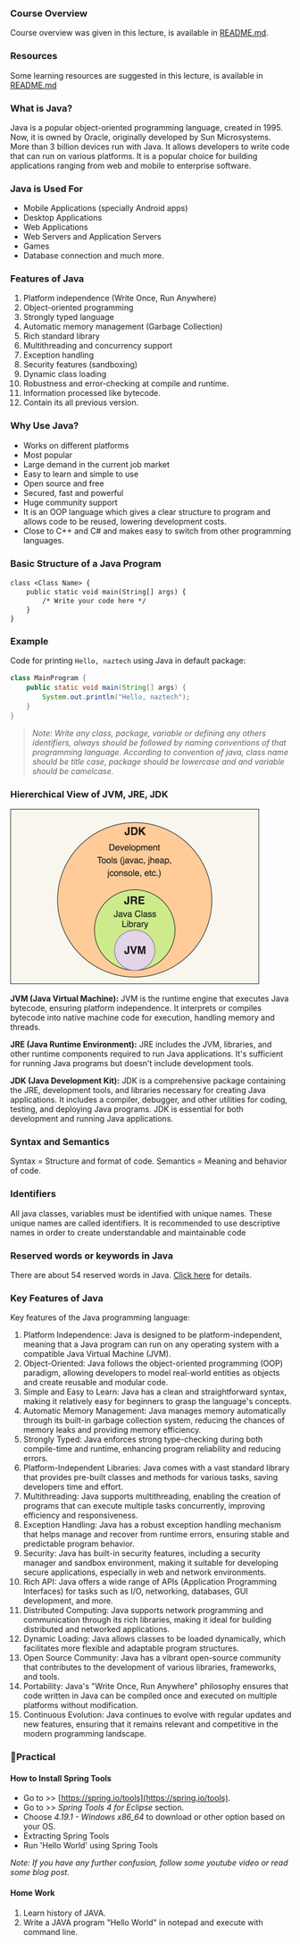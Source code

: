 ### Course Overview

Course overview was given in this lecture, is available in [README.md](../../README.md#course-overview).

### Resources

Some learning resources are suggested in this lecture, is available in [README.md](../../README.md#resources)

### What is Java?

Java is a popular object-oriented programming language, created in 1995. Now, it is owned by Oracle, originally developed by Sun Microsystems. More than 3 billion devices run with Java. It allows developers to write code that can run on various platforms. It is a popular choice for building applications ranging from web and mobile to enterprise software.

### Java is Used For

- Mobile Applications (specially Android apps)
- Desktop Applications
- Web Applications
- Web Servers and Application Servers
- Games
- Database connection and much more.

### Features of Java

1. Platform independence (Write Once, Run Anywhere)
2. Object-oriented programming
3. Strongly typed language
4. Automatic memory management (Garbage Collection)
5. Rich standard library
6. Multithreading and concurrency support
7. Exception handling
8. Security features (sandboxing)
9. Dynamic class loading
10. Robustness and error-checking at compile and runtime.
11. Information processed like bytecode.
12. Contain its all previous version.

### Why Use Java?

- Works on different platforms
- Most popular
- Large demand in the current job market
- Easy to learn and simple to use
- Open source and free
- Secured, fast and powerful
- Huge community support
- It is an OOP language which gives a clear structure to program and allows code to be reused, lowering development costs.
- Close to C++ and C# and makes easy to switch from other programming languages.

### Basic Structure of a Java Program

```
class <Class Name> {
    public static void main(String[] args) {
        /* Write your code here */
    }
}
```

### Example

Code for printing `Hello, naztech` using Java in default package:

```java
class MainProgram {
    public static void main(String[] args) {
        System.out.println("Hello, naztech");
    }
}
```

> _Note: Write any class, package, variable or defining any others identifiers, always should be followed by naming conventions of that programming language. According to convention of java, class name should be title case, package should be lowercase and and variable should be camelcase._

### Hiererchical View of JVM, JRE, JDK

![Hiererchical View of JVM, JRE, JDK ](diagram.jpg "Syntax")

**JVM (Java Virtual Machine):** JVM is the runtime engine that executes Java bytecode, ensuring platform independence. It interprets or compiles bytecode into native machine code for execution, handling memory and threads.

**JRE (Java Runtime Environment):** JRE includes the JVM, libraries, and other runtime components required to run Java applications. It's sufficient for running Java programs but doesn't include development tools.

**JDK (Java Development Kit):** JDK is a comprehensive package containing the JRE, development tools, and libraries necessary for creating Java applications. It includes a compiler, debugger, and other utilities for coding, testing, and deploying Java programs. JDK is essential for both development and running Java applications.

### Syntax and Semantics

Syntax = Structure and format of code.
Semantics = Meaning and behavior of code.

### Identifiers

All java classes, variables must be identified with unique names. These unique names are called identifiers. It is recommended to use descriptive names in order to create understandable and maintainable code

### Reserved words or keywords in Java

There are about 54 reserved words in Java. [Click here](https://www.w3schools.com/java/java_ref_keywords.asp) for details.

### Key Features of Java

Key features of the Java programming language:

1. Platform Independence: Java is designed to be platform-independent, meaning that a Java program can run on any operating system with a compatible Java Virtual Machine (JVM).
2. Object-Oriented: Java follows the object-oriented programming (OOP) paradigm, allowing developers to model real-world entities as objects and create reusable and modular code.
3. Simple and Easy to Learn: Java has a clean and straightforward syntax, making it relatively easy for beginners to grasp the language's concepts.
4. Automatic Memory Management: Java manages memory automatically through its built-in garbage collection system, reducing the chances of memory leaks and providing memory efficiency.
5. Strongly Typed: Java enforces strong type-checking during both compile-time and runtime, enhancing program reliability and reducing errors.
6. Platform-Independent Libraries: Java comes with a vast standard library that provides pre-built classes and methods for various tasks, saving developers time and effort.
7. Multithreading: Java supports multithreading, enabling the creation of programs that can execute multiple tasks concurrently, improving efficiency and responsiveness.
8. Exception Handling: Java has a robust exception handling mechanism that helps manage and recover from runtime errors, ensuring stable and predictable program behavior.
9. Security: Java has built-in security features, including a security manager and sandbox environment, making it suitable for developing secure applications, especially in web and network environments.
10. Rich API: Java offers a wide range of APIs (Application Programming Interfaces) for tasks such as I/O, networking, databases, GUI development, and more.
11. Distributed Computing: Java supports network programming and communication through its rich libraries, making it ideal for building distributed and networked applications.
12. Dynamic Loading: Java allows classes to be loaded dynamically, which facilitates more flexible and adaptable program structures.
13. Open Source Community: Java has a vibrant open-source community that contributes to the development of various libraries, frameworks, and tools.
14. Portability: Java's "Write Once, Run Anywhere" philosophy ensures that code written in Java can be compiled once and executed on multiple platforms without modification.
15. Continuous Evolution: Java continues to evolve with regular updates and new features, ensuring that it remains relevant and competitive in the modern programming landscape.

### 📝Practical

#### How to Install Spring Tools

- Go to >> [https://spring.io/tools](https://spring.io/tools).
- Go to >> _Spring Tools 4 for Eclipse_ section.
- Choose _4.19.1 - Windows x86_64_ to download or other option based on your OS.
- Extracting Spring Tools
- Run 'Hello World' using Spring Tools

_Note: If you have any further confusion, follow some youtube video or read some blog post._

#### Home Work

1. Learn history of JAVA.
2. Write a JAVA program "Hello World" in notepad and execute with command line.

